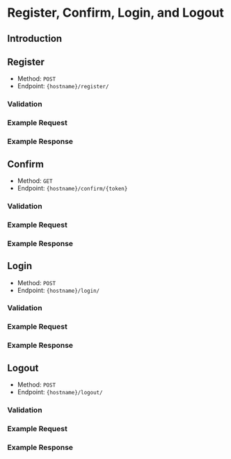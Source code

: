 # Register, Confirm, Login, and Logout

## Introduction

## Register

* Method: `POST`
* Endpoint: `{hostname}/register/`

### Validation

### Example Request

### Example Response

## Confirm

* Method: `GET`
* Endpoint: `{hostname}/confirm/{token}`


### Validation

### Example Request

### Example Response

## Login

* Method: `POST`
* Endpoint: `{hostname}/login/`

### Validation

### Example Request

### Example Response
## Logout

* Method: `POST`
* Endpoint: `{hostname}/logout/`

### Validation

### Example Request

### Example Response
